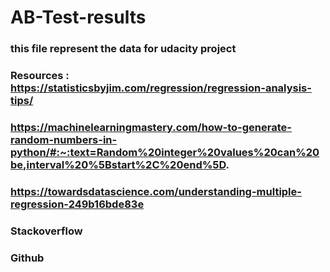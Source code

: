 # AB-Test-results
### this file represent the data for udacity project
### Resources :  https://statisticsbyjim.com/regression/regression-analysis-tips/
### https://machinelearningmastery.com/how-to-generate-random-numbers-in-python/#:~:text=Random%20integer%20values%20can%20be,interval%20%5Bstart%2C%20end%5D.
### https://towardsdatascience.com/understanding-multiple-regression-249b16bde83e
### Stackoverflow
### Github
